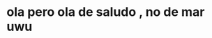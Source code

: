 <html>
<head> 
<title> Feliz Cumpleañosss <3 </title> 
<h1>ola pero ola de saludo , no de mar uwu</h1>

